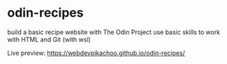 # odin-recipes

build a basic recipe website with The Odin Project
use basic skills to work with HTML and Git (with wsl)

Live preview:
https://webdevpikachoo.github.io/odin-recipes/
